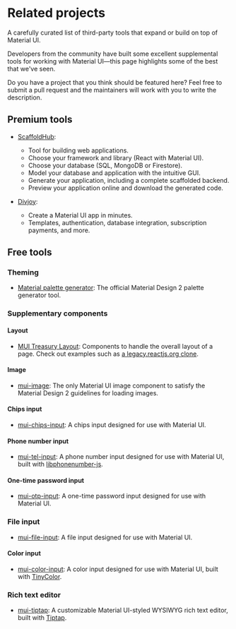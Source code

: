 # Related projects

<p class="description">A carefully curated list of third-party tools that expand or build on top of Material UI.</p>

Developers from the community have built some excellent supplemental tools for working with Material UI—this page highlights some of the best that we've seen.

Do you have a project that you think should be featured here?
Feel free to submit a pull request and the maintainers will work with you to write the description.

## Premium tools

- [ScaffoldHub](https://v2.scaffoldhub.io/scaffolds/react-material-ui?partner=1):

  - Tool for building web applications.
  - Choose your framework and library (React with Material UI).
  - Choose your database (SQL, MongoDB or Firestore).
  - Model your database and application with the intuitive GUI.
  - Generate your application, including a complete scaffolded backend.
  - Preview your application online and download the generated code.

- [Divjoy](https://divjoy.com?via=material-ui):

  - Create a Material UI app in minutes.
  - Templates, authentication, database integration, subscription payments, and more.

## Free tools

### Theming

- [Material palette generator](https://m2.material.io/inline-tools/color/): The official Material Design 2 palette generator tool.

### Supplementary components

#### Layout

- [MUI Treasury Layout](https://mui-treasury.com/?path=/docs/layout-v6-introduction--docs): Components to handle the overall layout of a page. Check out examples such as [a legacy.reactjs.org clone](https://mui-treasury.com/?path=/story/layout-v6-app-react-legacy--react-legacy).

#### Image

- [mui-image](https://github.com/benmneb/mui-image): The only Material UI image component to satisfy the Material Design 2 guidelines for loading images.

#### Chips input

- [mui-chips-input](https://github.com/viclafouch/mui-chips-input): A chips input designed for use with Material UI.

#### Phone number input

- [mui-tel-input](https://github.com/viclafouch/mui-tel-input): A phone number input designed for use with Material UI, built with [libphonenumber-js](https://www.npmjs.com/package/libphonenumber-js).

#### One-time password input

- [mui-otp-input](https://github.com/viclafouch/mui-otp-input): A one-time password input designed for use with Material UI.

### File input

- [mui-file-input](https://github.com/viclafouch/mui-file-input): A file input designed for use with Material UI.

#### Color input

- [mui-color-input](https://github.com/viclafouch/mui-color-input): A color input designed for use with Material UI, built with [TinyColor](https://tinycolor.vercel.app/).

### Rich text editor

- [mui-tiptap](https://github.com/sjdemartini/mui-tiptap): A customizable Material UI-styled WYSIWYG rich text editor, built with [Tiptap](https://tiptap.dev/).
